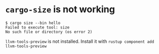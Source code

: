 # `cargo-size` is not working

```
$ cargo size --bin hello
Failed to execute tool: size
No such file or directory (os error 2)
```

`llvm-tools-preview` is not installed. Install it with `rustup component add llvm-tools-preview`
